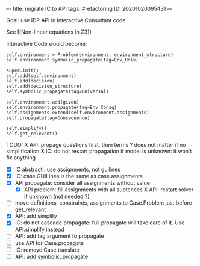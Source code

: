 –-
title: migrate IC to API
tags: #refactoring
   ID: 20201020095431
–-

Goal: use IDP API in Interactive Consultant code

See [[Non-linear equations in Z3]]

Interactive Code would become:
~~~~
self.environment = Problem(environment, environment_structure)
self.environment.symbolic_propagate(tag=Env_Univ)

super.init()
self.add(self.environment)
self.add(decision)
self.add(decision_structure)
self.symbolic_propagate(tag=Universal)

self.environemnt.add(given)
self.environment.propagate(tag=Env_Consq)
self.assignments.extend(self.environment.assignments)
self.propagate(tag=Consequence)

self.simplify()
self.get_relevant()
~~~~

TODO:
X API: propage questions first, then terms ? does not matter if no simplification
X IC: do not restart propagation if model is unknown: it won't fix anything
- [x] IC abstract : use assignments, not guilines
- [x] IC: case.GUILines is the same as case.assignments
- [x] API propagate: consider all assignments without value
    - [x] API problem: fill assignments with all subtences
X API: restart solver if unknown (not needed ?)
- [ ] move definitions, constraints, assignments to Case.Problem just before get_relevant
- [X] API: add simplify
- [X] IC: do not cascade propagate: full propagate will take care of it.  Use API.simplify instead
- [ ] API: add tag argument to propagate
- [ ] use API for Case.propagate
- [ ] IC: remove Case.translate
- [ ] API: add symbolic_propagate
